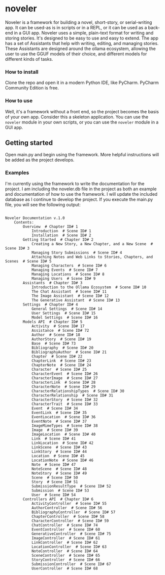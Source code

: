 # noveler
Noveler is a framework for building a novel, short-story, or serial-writing app. It can be used-as is in scripts or in a
REPL, or it can be used as a back-end in a GUI app. Noveler uses a simple, plain-text format for writing and storing 
stories. It's designed to be easy to use and easy to extend. The app has a set of Assistants that help with writing,
editing, and managing stories. These Assistants are designed around the ollama ecosystem, allowing the user to use the 
GGUF models of their choice, and different models for different kinds of tasks. 

### How to install
Clone the repo and open it in a modern Python IDE, like PyCharm. PyCharm Community Edition is free. 

### How to use
Well, it's a framework without a front end, so the project becomes the basis of your own app. Consider this a skeleton 
application. You can use the `noveler` module in your own scripts, or you can use the `noveler` module in a GUI app.

## Getting started
Open main.py and begin using the framework. More helpful instructions will be added as the project develops.

### Examples
I'm currently using the framework to write the documentation for the project. I am including the noveler.db file in the 
project as both an example and documentation of how to use the framework. I will update the included database as I
continue to develop the project. If you execute the main.py file, you will see the following output:

```Stories found:
 
Noveler Documentation v.1.0
    Contents:
        Overview  # Chapter ID# 1
            Introduction  # Scene ID# 1
            Installation  # Scene ID# 2
        Getting Started  # Chapter ID# 2
            Creating a New Story, a New Chapter, and a New Scene  # Scene ID# 3
            Managing Story Submissions  # Scene ID# 4
            Attaching Notes and Web Links to Stories, Chapters, and Scenes  # Scene ID# 5
            Managing Characters  # Scene ID# 6
            Managing Events  # Scene ID# 7
            Managing Locations  # Scene ID# 8
            Managing Users  # Scene ID# 9
        Assistants  # Chapter ID# 3
            Introduction to the Ollama Ecosystem  # Scene ID# 10
            The Chat Assistant  # Scene ID# 11
            The Image Assistant  # Scene ID# 12
            The Generative Assistant  # Scene ID# 13
        Settings  # Chapter ID# 4
            General Settings  # Scene ID# 14
            User Settings  # Scene ID# 15
            Model Settings  # Scene ID# 16
        Models API  # Chapter ID# 5
            Activity  # Scene ID# 17
            Assistance  # Scene ID# 72
            Author  # Scene ID# 18
            AuthorStory  # Scene ID# 19
            Base  # Scene ID# 73
            Bibliography  # Scene ID# 20
            BibliographyAuthor  # Scene ID# 21
            Chapter  # Scene ID# 22
            ChapterLink  # Scene ID# 23
            ChapterNote  # Scene ID# 24
            Character  # Scene ID# 25
            CharacterEvent  # Scene ID# 26
            CharacterImage  # Scene ID# 27
            CharacterLink  # Scene ID# 28
            CharacterNote  # Scene ID# 29
            CharacterRelationshipTypes  # Scene ID# 30
            CharacterRelationship  # Scene ID# 31
            CharacterStory  # Scene ID# 32
            CharacterTrait  # Scene ID# 33
            Event  # Scene ID# 34
            EventLink  # Scene ID# 35
            EventLocation  # Scene ID# 36
            EventNote  # Scene ID# 37
            ImageMimeTypes  # Scene ID# 38
            Image  # Scene ID# 39
            ImageLocation  # Scene ID# 40
            Link  # Scene ID# 41
            LinkLocation  # Scene ID# 42
            LinkScene  # Scene ID# 43
            LinkStory  # Scene ID# 44
            Location  # Scene ID# 45
            LocationNote  # Scene ID# 46
            Note  # Scene ID# 47
            NoteScene  # Scene ID# 48
            NoteStory  # Scene ID# 49
            Scene  # Scene ID# 50
            Story  # Scene ID# 51
            SubmissionResultType  # Scene ID# 52
            Submission  # Scene ID# 53
            User  # Scene ID# 54
        Controllers API  # Chapter ID# 6
            ActivityController  # Scene ID# 55
            AuthorController  # Scene ID# 56
            BibliographyController  # Scene ID# 57
            ChapterController  # Scene ID# 58
            CharacterController  # Scene ID# 59
            ChatController  # Scene ID# 74
            EventController  # Scene ID# 60
            GenerativeController  # Scene ID# 75
            ImageController  # Scene ID# 61
            LinkController  # Scene ID# 62
            LocationController  # Scene ID# 63
            NoteController  # Scene ID# 64
            SceneController  # Scene ID# 65
            StoryController  # Scene ID# 66
            SubmissionController  # Scene ID# 67
            UserController  # Scene ID# 68
